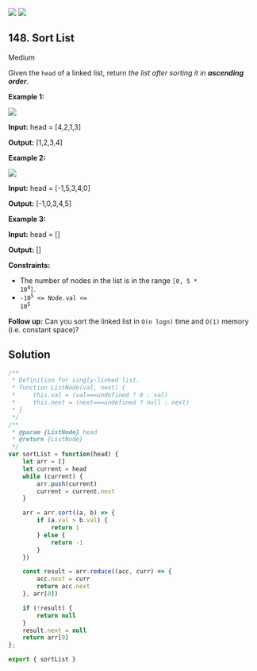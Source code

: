 [![](https://img.shields.io/github/stars/javadev/LeetCode-in-All?label=Stars&style=flat-square)](https://github.com/javadev/LeetCode-in-All)
[![](https://img.shields.io/github/forks/javadev/LeetCode-in-All?label=Fork%20me%20on%20GitHub%20&style=flat-square)](https://github.com/javadev/LeetCode-in-All/fork)

## 148\. Sort List

Medium

Given the `head` of a linked list, return _the list after sorting it in **ascending order**_.

**Example 1:**

![](https://assets.leetcode.com/uploads/2020/09/14/sort_list_1.jpg)

**Input:** head = [4,2,1,3]

**Output:** [1,2,3,4]

**Example 2:**

![](https://assets.leetcode.com/uploads/2020/09/14/sort_list_2.jpg)

**Input:** head = [-1,5,3,4,0]

**Output:** [-1,0,3,4,5]

**Example 3:**

**Input:** head = []

**Output:** []

**Constraints:**

*   The number of nodes in the list is in the range <code>[0, 5 * 10<sup>4</sup>]</code>.
*   <code>-10<sup>5</sup> <= Node.val <= 10<sup>5</sup></code>

**Follow up:** Can you sort the linked list in `O(n logn)` time and `O(1)` memory (i.e. constant space)?

## Solution

```javascript
/**
 * Definition for singly-linked list.
 * function ListNode(val, next) {
 *     this.val = (val===undefined ? 0 : val)
 *     this.next = (next===undefined ? null : next)
 * }
 */
/**
 * @param {ListNode} head
 * @return {ListNode}
 */
var sortList = function(head) {
    let arr = []
    let current = head
    while (current) {
        arr.push(current)
        current = current.next
    }

    arr = arr.sort((a, b) => {
        if (a.val > b.val) {
            return 1
        } else {
            return -1
        }
    })

    const result = arr.reduce((acc, curr) => {
        acc.next = curr
        return acc.next
    }, arr[0])

    if (!result) {
        return null
    }
    result.next = null
    return arr[0]
};

export { sortList }
```